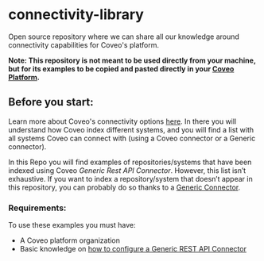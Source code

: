 # connectivity-library
Open source repository where we can share all our knowledge around connectivity capabilities for Coveo's platform.

**Note: This repository is not meant to be used directly from your machine, but for its examples to be copied and pasted directly in your [Coveo Platform](http://platform.cloud.coveo.com/).**

## Before you start:
Learn more about Coveo's connectivity options [here](https://docs.coveo.com/en/1702/cloud-v2-administrators/add-or-edit-a-source-using-one-of-the-available-connectors). 
In there you will understand how Coveo index different systems, and you will find a list with all systems Coveo can connect with (using a Coveo connector or a Generic connector).

In this Repo you will find examples of repositories/systems that have been indexed using Coveo *Generic Rest API Connector*. However, this list isn’t exhaustive. If you want to index a repository/system that doesn’t appear in this repository, you can probably do so thanks to a [Generic Connector](https://docs.coveo.com/en/1702/cloud-v2-administrators/add-or-edit-a-source-using-one-of-the-available-connectors#generic-connectors).

### Requirements:
To use these examples you must have:
* A Coveo platform organization
* Basic knowledge on [how to configure a Generic REST API Connector](https://docs.coveo.com/en/1896/cloud-v2-administrators/add-or-edit-a-generic-rest-api-source)
